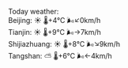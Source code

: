 Today weather:  
Beijing: ☀️   🌡️+4°C 🌬️↙0km/h  
Tianjin: ☀️   🌡️+9°C 🌬️→7km/h  
Shijiazhuang: ☀️   🌡️+8°C 🌬️↘9km/h  
Tangshan: ⛅️  🌡️+6°C 🌬️←4km/h  
